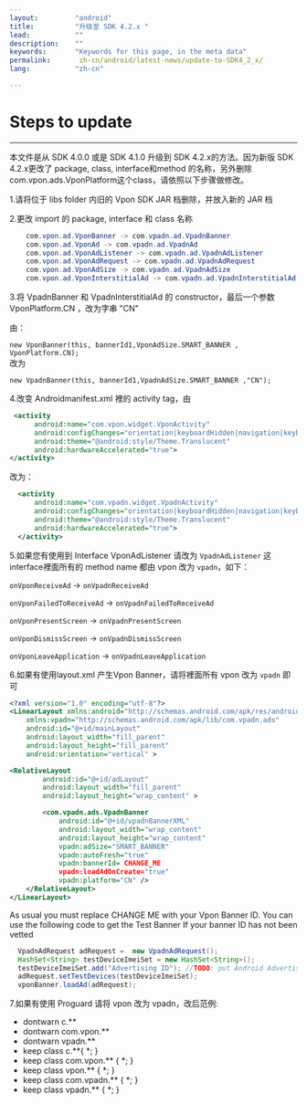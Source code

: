 ```yaml
---
layout:         "android"
title:          "升级至 SDK 4.2.x "
lead:           ""
description:    ""
keywords:       "Keywords for this page, in the meta data"
permalink:       zh-cn/android/latest-news/update-to-SDK4_2_x/
lang:           "zh-cn"

---
```


# Steps to update
---
本文件是从 SDK 4.0.0 或是 SDK 4.1.0 升级到 SDK 4.2.x的方法。因为新版 SDK 4.2.x更改了 package, class, interface和method 的名称，另外删除 com.vpon.ads.VponPlatform这个class，请依照以下步骤做修改。

1.请将位于 libs folder 内旧的 Vpon SDK JAR 档删除，并放入新的 JAR 档

2.更改 import 的 package, interface 和 class 名称

```java
    com.vpon.ad.VponBanner -> com.vpadn.ad.VpadnBanner
    com.vpon.ad.VponAd -> com.vpadn.ad.VpadnAd
    com.vpon.ad.VponAdListener -> com.vpadn.ad.VpadnAdListener
    com.vpon.ad.VponAdRequest -> com.vpadn.ad.VpadnAdRequest
    com.vpon.ad.VponAdSize -> com.vpadn.ad.VpadnAdSize
    com.vpon.ad.VponInterstitialAd -> com.vpadn.ad.VpadnInterstitialAd
```

3.将 VpadnBanner 和 VpadnInterstitialAd 的 constructor，最后一个参数 VponPlatform.CN ，改为字串 "CN"

由：

  `new VponBanner(this, bannerId1,VponAdSize.SMART_BANNER , VponPlatform.CN);`<br>
改为

  `new VpadnBanner(this, bannerId1,VpadnAdSize.SMART_BANNER ,"CN");`
<br>

4.改变 Androidmanifest.xml 裡的 activity tag，由

```xml
 <activity
      android:name="com.vpon.widget.VponActivity"
      android:configChanges="orientation|keyboardHidden|navigation|keyboard|screenLayout|uiMode|screenSize|smallestScreenSize"
      android:theme="@android:style/Theme.Translucent"
      android:hardwareAccelerated="true">
</activity>
```
改为：

```xml
  <activity
      android:name="com.vpadn.widget.VpadnActivity"
      android:configChanges="orientation|keyboardHidden|navigation|keyboard|screenLayout|uiMode|screenSize|smallestScreenSize"
      android:theme="@android:style/Theme.Translucent"
      android:hardwareAccelerated="true">
  </activity>
```

5.如果您有使用到 Interface VponAdListener 请改为 `VpadnAdListener` 这interface裡面所有的  method name 都由 vpon 改为 `vpadn`，如下：

`onVponReceiveAd` -> `onVpadnReceiveAd`  

`onVponFailedToReceiveAd` -> `onVpadnFailedToReceiveAd`  

`onVponPresentScreen` -> `onVpadnPresentScreen`  

`onVponDismissScreen` -> `onVpadnDismissScreen`  

`onVponLeaveApplication` -> `onVpadnLeaveApplication`

6.如果有使用layout.xml 产生Vpon Banner，请将裡面所有 vpon 改为 `vpadn` 即可

```xml
<?xml version="1.0" encoding="utf-8"?>
<LinearLayout xmlns:android="http://schemas.android.com/apk/res/android"
    xmlns:vpadn="http://schemas.android.com/apk/lib/com.vpadn.ads"
    android:id="@+id/mainLayout"
    android:layout_width="fill_parent"
    android:layout_height="fill_parent"
    android:orientation="vertical" >

<RelativeLayout
        android:id="@+id/adLayout"
        android:layout_width="fill_parent"
        android:layout_height="wrap_content" >

        <com.vpadn.ads.VpadnBanner
            android:id="@+id/vpadnBannerXML"
            android:layout_width="wrap_content"
            android:layout_height="wrap_content"
            vpadn:adSize="SMART_BANNER"
            vpadn:autoFresh="true"
            vpadn:bannerId= CHANGE_ME
            vpadn:loadAdOnCreate="true"
            vpadn:platform="CN" />
    </RelativeLayout>
</LinearLayout>
```

As usual you must replace CHANGE ME with your Vpon Banner ID.
You can use the following code to get the Test Banner If your banner ID has not been vetted

```java
  VpadnAdRequest adRequest =  new VpadnAdRequest();
  HashSet<String> testDeviceImeiSet = new HashSet<String>();
  testDeviceImeiSet.add("Advertising ID"); //TODO: put Android Advertising ID
  adRequest.setTestDevices(testDeviceImeiSet);
  vponBanner.loadAd(adRequest);
```

7.如果有使用 Proguard 请将 vpon 改为 vpadn，改后范例:<br>
- dontwarn c.\*\* <br>
- dontwarn com.vpon.\*\* <br>
- dontwarn vpadn.\*\* <br>
- keep class c.\*\*{ \*; } <br>
- keep class com.vpon.\*\* { \*; } <br>
- keep class vpon.\*\* { \*; } <br>
- keep class com.vpadn.\*\* { \*; } <br>
- keep class vpadn.\*\* { \*; } <br>
